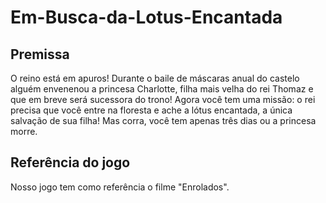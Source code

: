# Em-Busca-da-Lotus-Encantada

## Premissa
O reino está em apuros! Durante o baile de máscaras anual do castelo alguém envenenou a princesa Charlotte, filha mais velha do rei Thomaz e que em breve será sucessora do trono! Agora você tem uma missão: o rei precisa que você entre na floresta e ache a lótus encantada, a única salvação de sua filha! Mas corra, você tem apenas três dias ou a princesa morre.

## Referência do jogo
Nosso jogo tem como referência o filme "Enrolados". 
